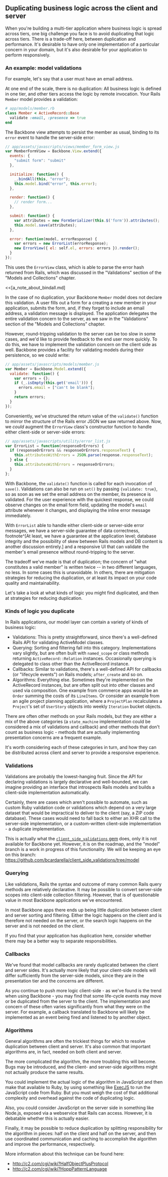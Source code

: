 ## Duplicating business logic across the client and server

When you're building a multi-tier application where business logic is spread
across tiers, one big challenge you face is to avoid duplicating that logic
across tiers.  There is a trade-off here, between duplication and performance.
It's desirable to have only one implementation of a particular concern
in your domain, but it's also desirable for your application to perform
responsively.

### An example: model validations

For example, let's say that a user must have an email address.

At one end of the scale, there is no duplication: All business logic is defined
in one tier, and other tiers access the logic by remote invocation.  Your Rails
`Member` model provides a validation:

````ruby
# app/models/member.rb
class Member < ActiveRecord::Base
  validate :email, :presence => true
end
````

The Backbone view attempts to persist the member as usual, binding to its
`error` event to handle the server-side error:

````javascript
// app/assets/javascripts/views/member_form_view.js
var MemberFormView = Backbone.View.extend({
  events: {
    "submit form": "submit"
  },

  initialize: function() {
    _.bindAll(this, "error");
    this.model.bind("error", this.error);
  },

  render: function() {
    // render form...
  },

  submit: function() {
    var attributes = new FormSerializer(this.$('form')).attributes();
    this.model.save(attributes);
  },

  error: function(model, errorResponse) {
    var errors = new ErrorList(errorResponse);
    new ErrorView({ el: self.el, errors: errors }).render();
  }
});
````

This uses the `ErrorView` class, which is able to parse the error hash returned
from Rails, which was discussed in the "Validations" section of the "Models and
Collections" chapter.

<<[a_note_about_bindall.md]

In the case of no duplication, your Backbone `Member` model does not declare
this validation.  A user fills out a form for a creating a new member in your
application, submits the form, and, if they forget to include an email address,
a validation message is displayed.  The application delegates the entire
validation concern to the server, as we saw in the "Validations" section of the
"Models and Collections" chapter.

However, round-tripping validation to the server can be too slow in some cases,
and we'd like to provide feedback to the end user more quickly.  To do this, we
have to implement the validation concern on the client side as well.  Backbone
provides a facility for validating models during their persistence, so we could
write:

````javascript
// app/assets/javascripts/models/member.js
var Member = Backbone.Model.extend({
  validate: function() {
    var errors = {};
    if (_.isEmpty(this.get('email'))) {
      errors.email = ["can't be blank"];
    }
    return errors;
  }
});
````

Conveniently, we've structured the return value of the `validate()` function to
mirror the structure of the Rails error JSON we saw returned above.  Now, we
_could_ augment the `ErrorView` class's constructor function to handle either
client-side or server-side errors:

````javascript
// app/assets/javascripts/utility/error_list.js
var ErrorList = function(responseOrErrors) {
  if (responseOrErrors && responseOrErrors.responseText) {
    this.attributesWithErrors = JSON.parse(response.responseText);
  } else {
    this.attributesWithErrors = responseOrErrors;
  }
};
````

With Backbone, the `validate()` function is called for each invocation of
`save()`.  Validations can also be run on `set()` by passing `{validate: true}`,
so as soon as we set the email address on the member, its presence is validated.
For the user experience with the quickest response, we could observe changes on
the email form field, updating the model's `email` attribute whenever it
changes, and displaying the inline error message immediately.

With `ErrorList` able to handle either client-side or server-side error messages,
we have a server-side guarantee of data correctness, footnote^[At least, we
have a guarantee at the application level; database integrity and the
possibility of skew between Rails models and DB content is another discussion
entirely.] and a responsive UI that can validate the member's email presence
without round-tripping to the server.

The tradeoff we've made is that of duplication; the concern of "what constitutes
a valid member" is written twice -- in two different languages, no less.  In
some cases this is unavoidable.  In others, there are mitigation strategies for
reducing the duplication, or at least its impact on your code quality and
maintainability.

Let's take a look at what kinds of logic you might find duplicated, and then at strategies for reducing duplication.

### Kinds of logic you duplicate

In Rails applications, our model layer can contain a variety of kinds of
business logic:

* Validations: This is pretty straightforward, since there's a well-defined
  Rails API for validating ActiveModel classes.
* Querying: Sorting and filtering fall into this category.  Implementations
  vary slightly, but are often built with `named_scope` or class methods
  returning `ActiveRecord::Relation` instances.  Occasionally querying is
  delegated to class other than the ActiveRecord instance.
* Callbacks: Similar to validations, there's a well-defined API for callbacks
  (or "lifecycle events") on Rails models; `after_create` and so on.
* Algorithms: Everything else.  Sometimes they're implemented on the
  ActiveRecord instances, but are often split out into other classes and used via
  composition.  One example from commerce apps would be an `Order` summing the
  costs of its `LineItems`.  Or consider an example from an agile project planning
  application, where a `ProjectPlan` recalculates a `Project`'s set of `UserStory`
  objects into weekly `Iteration` bucket objects.

There are often other methods on your Rails models, but they are either a mix of
the above categories (a `state_machine` implementation could be considered a mix
of validations and callback) and other methods that don't count as business
logic - methods that are actually implementing presentation concerns are a
frequent example.

It's worth considering each of these categories in turn, and how they can be
distributed across client and server to provide a responsive experience.

### Validations

Validations are probably the lowest-hanging fruit.  Since the API for
declaring validations is largely declarative and well-bounded, we can imagine
providing an interface that introspects Rails models and builds a client-side
implementation automatically.  

Certainly, there are cases which aren't possible to automate, such as custom
Ruby validation code or validations which depend on a very large dataset that
would be impractical to deliver to the client (say, a ZIP code database).
These cases would need to fall back to either an XHR call to the server-side
implementation, or a custom-written client-side implementation - a duplicate
implementation.

This is actually what the
[`client_side_validations` gem](https://github.com/bcardarella/client_side_validations)
does, only it is not available for Backbone yet. However, it is on the roadmap, and
the "model" branch  is a work in progress of this functionality. We will be
keeping an eye on this branch:
<https://github.com/bcardarella/client_side_validations/tree/model>

### Querying

Like validations, Rails the syntax and outcome of many common Rails query
methods are relatively declarative. It may be possible to convert server-side
scopes into client-side collection filtering. However, that is of questionable
value in most Backbone applications we've encountered.

In most Backbone apps there ends up being little duplication between client
and server sorting and filtering. Either the logic happens on the client and
is therefore not needed on the server, or the search logic happens on the
server and is not needed on the client.

If you find that your application has duplication here, consider whether there
may be a better way to separate responsibilities.

### Callbacks

We've found that model callbacks are rarely duplicated between the client and
server sides. It's actually more likely that your client-side models will
differ sufficiently from the server-side models, since they are in the
presentation tier and the concerns are different.

As you continue to push more logic client-side - as we've found is the
trend when using Backbone - you may find that some life-cycle events
may move or be duplicated from the server to the client. The implementation and
concern of these often varies significantly from what they were on the server.
For example, a callback translated to Backbone will likely be implemented
as an event being fired and listened to by another object.

### Algorithms

General algorithms are often the trickiest things for which to resolve duplication
between client and server. It's also common that important algorithms are,
in fact, needed on both client and server.

The more complicated the algorithm, the more troubling this will become. Bugs
may be introduced, and the client- and server-side algorithms might not
actually produce the same results.

You could implement the actual logic of the algorithm in
JavaScript and then make that available to Ruby, by using something like [ExecJS](https://github.com/sstephenson/execjs) to run the JavaScript code from Ruby. But you must weigh the cost of that additional complexity and overhead against
the code of duplicating logic.

Also, you could consider JavaScript on the server side in something like
Node.js, exposed via a webservice that Rails can access. However, it is
debatable whether this is actually easier.

Finally, it may be possible to reduce duplication by splitting responsibility
for the algorithm in pieces: half on the client and half on the server, and
then use coordinated communication and caching to accomplish the algorithm
and improve the performance, respectively.

More information about this technique can be found here:

* <http://c2.com/cgi/wiki?HalfObjectPlusProtocol>
* <http://c2.com/cgi/wiki?HoppPatternLanguage>
